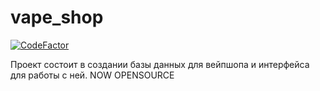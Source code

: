 # vape_shop
[![CodeFactor](https://www.codefactor.io/repository/github/ccodingnovice/vape_shop/badge/master)](https://www.codefactor.io/repository/github/ccodingnovice/vape_shop/overview/master)

Проект состоит в создании базы данных для вейпшопа и интерфейса для работы с ней.
NOW OPENSOURCE
